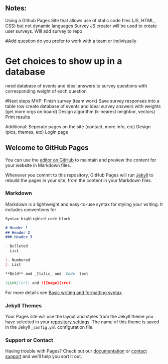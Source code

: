 ## Notes:
Using a Github Pages Site that allows use of static code files (JS, HTML, CSS) but not dynamic languages
Survey JS creater will be used to create user surveys. WIll add survey to repo

#Add question do you prefer to work with a team or indivisually  

# Get choices to show up in a database 
need database of events and ideal answers to survey questions with corresponding weight of each question 

#Next steps
MVP:
Finish survey (team work)
Save survey responses into a table row
create database of events and ideal survey answers with weights (get more orgs on board)
Design algorithm (k-nearest neighbor, vectors)
Print results

Additional:
Seperate pages on the site (contact, more info, etc)
Design (pics, themes, etc)
Login page






## Welcome to GitHub Pages

You can use the [editor on GitHub](https://github.com/jwaxman11/tulaneservicematch/edit/main/README.md) to maintain and preview the content for your website in Markdown files.

Whenever you commit to this repository, GitHub Pages will run [Jekyll](https://jekyllrb.com/) to rebuild the pages in your site, from the content in your Markdown files.

### Markdown

Markdown is a lightweight and easy-to-use syntax for styling your writing. It includes conventions for

```markdown
Syntax highlighted code block

# Header 1
## Header 2
### Header 3

- Bulleted
- List

1. Numbered
2. List

**Bold** and _Italic_ and `Code` text

[Link](url) and ![Image](src)
```

For more details see [Basic writing and formatting syntax](https://docs.github.com/en/github/writing-on-github/getting-started-with-writing-and-formatting-on-github/basic-writing-and-formatting-syntax).

### Jekyll Themes

Your Pages site will use the layout and styles from the Jekyll theme you have selected in your [repository settings](https://github.com/jwaxman11/tulaneservicematch/settings/pages). The name of this theme is saved in the Jekyll `_config.yml` configuration file.

### Support or Contact

Having trouble with Pages? Check out our [documentation](https://docs.github.com/categories/github-pages-basics/) or [contact support](https://support.github.com/contact) and we’ll help you sort it out.
